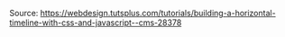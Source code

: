 Source: https://webdesign.tutsplus.com/tutorials/building-a-horizontal-timeline-with-css-and-javascript--cms-28378